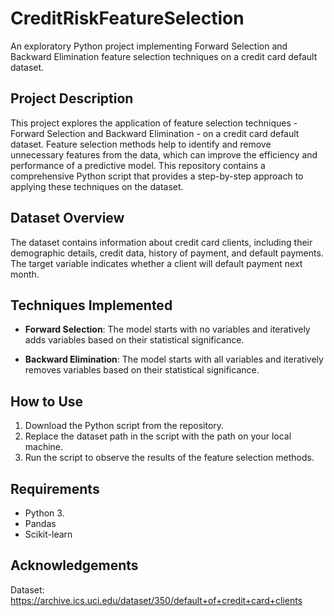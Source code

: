 # CreditRiskFeatureSelection
An exploratory Python project implementing Forward Selection and Backward Elimination feature selection techniques on a credit card default dataset.


## Project Description
This project explores the application of feature selection techniques - Forward Selection and Backward Elimination - on a credit card default dataset. Feature selection methods help to identify and remove unnecessary features from the data, which can improve the efficiency and performance of a predictive model. This repository contains a comprehensive Python script that provides a step-by-step approach to applying these techniques on the dataset.

## Dataset Overview
The dataset contains information about credit card clients, including their demographic details, credit data, history of payment, and default payments. The target variable indicates whether a client will default payment next month.

## Techniques Implemented
- **Forward Selection**: The model starts with no variables and iteratively adds variables based on their statistical significance.
  
- **Backward Elimination**: The model starts with all variables and iteratively removes variables based on their statistical significance.

## How to Use
1. Download the Python script from the repository.
2. Replace the dataset path in the script with the path on your local machine.
3. Run the script to observe the results of the feature selection methods.

## Requirements
- Python 3.
- Pandas
- Scikit-learn



## Acknowledgements
Dataset: https://archive.ics.uci.edu/dataset/350/default+of+credit+card+clients
